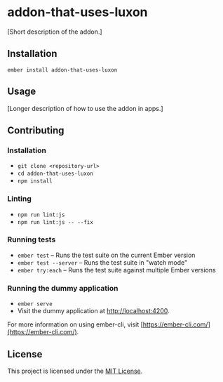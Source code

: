 addon-that-uses-luxon
==============================================================================

[Short description of the addon.]

Installation
------------------------------------------------------------------------------

```
ember install addon-that-uses-luxon
```


Usage
------------------------------------------------------------------------------

[Longer description of how to use the addon in apps.]


Contributing
------------------------------------------------------------------------------

### Installation

* `git clone <repository-url>`
* `cd addon-that-uses-luxon`
* `npm install`

### Linting

* `npm run lint:js`
* `npm run lint:js -- --fix`

### Running tests

* `ember test` – Runs the test suite on the current Ember version
* `ember test --server` – Runs the test suite in "watch mode"
* `ember try:each` – Runs the test suite against multiple Ember versions

### Running the dummy application

* `ember serve`
* Visit the dummy application at [http://localhost:4200](http://localhost:4200).

For more information on using ember-cli, visit [https://ember-cli.com/](https://ember-cli.com/).

License
------------------------------------------------------------------------------

This project is licensed under the [MIT License](LICENSE.md).
